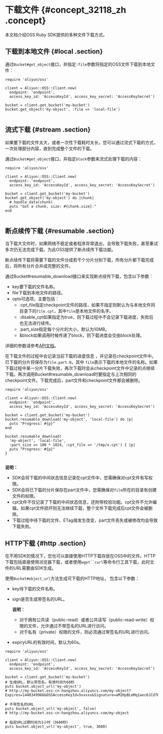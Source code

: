 # 下载文件 {#concept_32118_zh .concept}

本文档介绍OSS Ruby SDK提供的多种文件下载方式。

## 下载到本地文件 {#local .section}

通过`Bucket#get_object`接口，并指定`:file`参数将指定的OSS文件下载到本地文件：

```language-ruby
require 'aliyun/oss'

client = Aliyun::OSS::Client.new(
  endpoint: 'endpoint',
  access_key_id: 'AccessKeyId', access_key_secret: 'AccessKeySecret')

bucket = client.get_bucket('my-bucket')
bucket.get_object('my-object', :file => 'local-file')
			
```

## 流式下载 {#stream .section}

如果要下载的文件太大，或者一次性下载耗时太长，您可以通过流式下载的方式，一次处理部分内容，直到完成整个文件的下载。

通过`Bucket#get_object`接口，并指定`block`参数来流式处理下载的内容：

```language-ruby
require 'aliyun/oss'

client = Aliyun::OSS::Client.new(
  endpoint: 'endpoint',
  access_key_id: 'AccessKeyId', access_key_secret: 'AccessKeySecret')

bucket = client.get_bucket('my-bucket')
bucket.get_object('my-object') do |chunk|
  # handle_data(chunk)
  puts "Got a chunk, size: #{chunk.size}."
end
			
```

## 断点续传下载 {#resumable .section}

当下载大文件时，如果网络不稳定或者程序异常退出，会导致下载失败，甚至重试多次仍无法完成下载。为此OSS提供了断点续传下载功能。

断点续传下载将需要下载的文件分成若干个分片分别下载，所有分片都下载完成后，将所有分片合并成完整的文件。

通过Bucket\#resumable\_download接口来实现断点续传下载，包含以下参数：

-   key要下载的文件名称。
-   file下载到本地文件的路径。
-   opts可选项，主要包括：
    -   :cpt\_file指定checkpoint文件的路径，如果不指定则默认为与本地文件同 目录下的`file.cpt`，其中`file`是本地文件的名字。
    -   :disable\_cpt如果指定为true，则下载过程中不会记录下载进度，失败后 也无法进行续传。
    -   :part\_size指定每个分片的大小，默认为10MB。
    -   &block如果调用时候传递了block，则下载进度会交由block处理。

详细的参数请参考[API文档](http://www.rubydoc.info/gems/aliyun-sdk/)。

在下载文件的过程中会记录当前下载的进度信息 ，并记录在checkpoint文件中。已下载的分片将保存为`file.part.N`，其中 `file`表示下载的本地文件的名称。如果下载过程中某一分片下载失败，再次下载时会从checkpoint文件中记录的点继续下载。再次调用Bucket\#resumable\_download时要指定与上次相同的checkpoint文件。下载完成后，part文件和checkpoint文件都会被删除。

```language-ruby
require 'aliyun/oss'

client = Aliyun::OSS::Client.new(
  endpoint: 'endpoint',
  access_key_id: 'AccessKeyId', access_key_secret: 'AccessKeySecret')

bucket = client.get_bucket('my-bucket')
bucket.resumable_download('my-object', 'local-file') do |p|
  puts "Progress: #{p}"
end

bucket.resumable_download(
  'my-object', 'local-file',
  :part_size => 100 * 1024, :cpt_file => '/tmp/x.cpt') { |p|
  puts "Progress: #{p}"
}
			
```

**说明：** 

-   SDK会将下载的中间状态信息记录在cpt文件中，您需确保对cpt文件有写权限。
-   SDK会将已下载的分片保存在part文件中，您需确保对`file`所在的目录有创建文件的权限。
-   cpt文件不仅记录了下载的中间状态信息，还附带校验功能。cpt文件不允许编辑。如果cpt文件损坏则无法继续下载，整个文件下载完成后cpt文件会被删除。
-   下载过程中待下载的文件、ETag值发生改变，part文件丢失或被修改均会导致下载失败。

## HTTP下载 {#http .section}

在不用SDK的情况下，您也可以直接使用HTTP下载存放在OSS中的文件。HTTP下载包括直接使用浏览器下载，或者使用`wget``curl`等命令行工具下载，此时文件的URL需要由SDK生成。

使用`Bucket#object_url`方法生成可下载的HTTP地址， 包含以下参数：

-   key待下载的文件名称。
-   sign是否生成带签名的URL。

    **说明：** 

    -   对于拥有公共读（public-read）或者公共读写（public-read-write）权限的文件，允许通过不带签名的URL进行访问。
    -   对于私有（private）权限的文件，则必须通过带签名的URL进行访问。
-   expiryURL的有效时间，默认为60s。

```language-ruby
require 'aliyun/oss'

client = Aliyun::OSS::Client.new(
  endpoint: 'endpoint',
  access_key_id: 'AccessKeyId', access_key_secret: 'AccessKeySecret')

bucket = client.get_bucket('my-bucket')
# 生成URL，默认带签名，有效时间为60秒
puts bucket.object_url('my-object')
# http://my-bucket.oss-cn-hangzhou.aliyuncs.com/my-object?Expires=1448349966&OSSAccessKeyId=5vxxxx&Signature=aM2HpBLeMq1aec6JCd7BBAKYiwI%3D

# 不带签名的URL
puts bucket.object_url('my-object', false)
# http://my-bucket.oss-cn-hangzhou.aliyuncs.com/my-object

# 指定URL过期时间为1小时（3600秒）
puts bucket.object_url('my-object', true, 3600)
			
```

